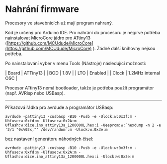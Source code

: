 # Nahrání firmware

Procesory ve stavebnicích už mají program nahraný.

Kód je určený pro Arduino IDE. Pro nahrání do procesoru je nejprve potřeba nainstalovat MicroCore jádro pro ATtiny13 ([https://github.com/MCUdude/MicroCore](https://github.com/MCUdude/MicroCore) ). Žádné další knihovny nejsou potřeba.

Po nainstalování vyber v menu Tools (Nástroje) následující možnosti:

| Board | ATTiny13 |
| BOD | 1.8V |
| LTO | Enabled |
| Clock | 1.2MHz internal OSC |

Procesor ATtiny13 nemá bootloader, takže je potřeba použít programátor (např. AVRisp nebo USBasp). 

---

Příkazová řádka pro avrdude a programátor USBasp:

```
avrdude -pattiny13 -cusbasp -B10 -Pusb -e -Ulock:w:0x3f:m -Uhfuse:w:0xfd:m -Ulfuse:w:0x2A:m -Uflash:w:dice.ino_attiny13a_1200000L.hex:i -Ueeprom:w:`hexdump -n 2 -e '2/1 "0x%02x,"' /dev/random`:m -Ulock:w:0x3e:m
```

bez nastavení generátoru náhodných čísel:

```
avrdude -pattiny13 -cusbasp -B10 -Pusb -e -Ulock:w:0x3f:m -Uhfuse:w:0xfd:m -Ulfuse:w:0x2A:m -Uflash:w:dice.ino_attiny13a_1200000L.hex:i -Ulock:w:0x3e:m
```
